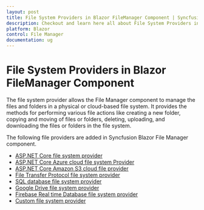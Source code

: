 ```yaml
---
layout: post
title: File System Providers in Blazor FileManager Component | Syncfusion
description: Checkout and learn here all about File System Providers in Syncfusion Blazor FileManager component and more.
platform: Blazor
control: File Manager
documentation: ug
---
```


# File System Providers in Blazor FileManager Component

The file system provider allows the File Manager component to manage the files and folders in a physical or cloud-based file system. It provides the methods for performing various file actions like creating a new folder, copying and moving of files or folders, deleting, uploading, and downloading the files or folders in the file system.

The following file providers are added in Syncfusion Blazor File Manager component.

* [ASP.NET Core file system provider](https://blazor.syncfusion.com/documentation/file-manager/file-system-provider/ASP.NET-Core-file-system-provider)
* [ASP.NET Core Azure cloud file system Provider](https://blazor.syncfusion.com/documentation/file-manager/file-system-provider/ASP.NET-Core-Azure-cloud-file-system-provider)
* [ASP.NET Core Amazon S3 cloud file provider](https://blazor.syncfusion.com/documentation/file-manager/file-system-provider/ASP.NET-Core-Amazon-S3-cloud-file-provider)
* [File Transfer Protocol file system provider](https://blazor.syncfusion.com/documentation/file-manager/file-system-provider/File-Transfer-Protocol-file-system-provider)
* [SQL database file system provider](https://blazor.syncfusion.com/documentation/file-manager/file-system-provider/SQL-database-file-system-provider)
* [Google Drive file system provider](https://blazor.syncfusion.com/documentation/file-manager/file-system-provider/Google-Drive-file-system-provider)
* [Firebase Real time Database file system provider](https://blazor.syncfusion.com/documentation/file-manager/file-system-provider/Firebase-Real-time-Database-file-system-provider)
* [Custom file system provider](https://blazor.syncfusion.com/documentation/file-manager/file-system-provider/custom-file-provider)

